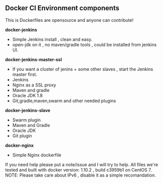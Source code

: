 ## Docker CI Environment components 

This is Dockerfiles are opensource and anyone can contribute!

**docker-jenkins**
- Simple Jenkins install , clean and easy.
- open-jdk on it , no maven/gradle tools , could be installed from jenkins UI.

**docker-jenkins-master-ssl**
- If you want a cluster of jenins + some other slaves , start the Jenkins master first.
- Jenkins
- Nginx as a SSL proxy
- Maven and gradle
- Oracle JDK 1.8
- Git,gradle,maven,swarm and other needed plugins 

**docker-jenkins-slave**
- Swarm plugin
- Maven and Gradle
- Oracle JDK
- Git plugin

**docker-nginx**
- Simple Nginx dockerfile

If you need help please put a note/issue and I will try to help.
All files we're tested and built with docker version: 1.10.2 , build c3959b1 on CentOS 7.
NOTE: Please take care about IPv6 , disable it as a simple recomandation.
